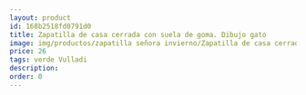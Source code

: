 ```yaml
---
layout: product
id: 168b2518fd0791d0
title: Zapatilla de casa cerrada con suela de goma. Dibujo gato
image: img/productos/zapatilla señora invierno/Zapatilla de casa cerrada con suela de goma. Dibujo gato=26=verde Vulladi.webp
price: 26
tags: verde Vulladi
description: 
order: 0
---
```

